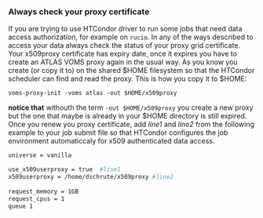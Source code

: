 ### Always check your proxy certificate
If you are trying to use HTCondor driver to run some jobs that need data access authorization, for example on `rucio`. In any of the ways described to access your data always check the status of your proxy grid certificate.
Your x509proxy certificate has expiry date, once it expires you have to create an ATLAS VOMS proxy again in the usual way. As you know you create (or copy it to) on the shared $HOME filesystem so that the HTCondor scheduler can find and read the proxy. This is how you copy it to $HOME:

```
voms-proxy-init -voms atlas -out $HOME/x509proxy 
```	
**notice that** withouth the term `-out $HOME/x509proxy` you create a new proxy but the one that maybe is already in your $HOME directory is still expired.
Once you renew you proxy certificate, add *line1* and *line2* from the following example to your job submit file so that HTCondor configures the job environment automaticcaly for x509 authenticated data access.

```bash
universe = vanilla

use_x509userproxy = true  #line1
x509userproxy = /home/dschrute/x509proxy #line2
	
request_memory = 1GB
request_cpus = 1
queue 1
```
